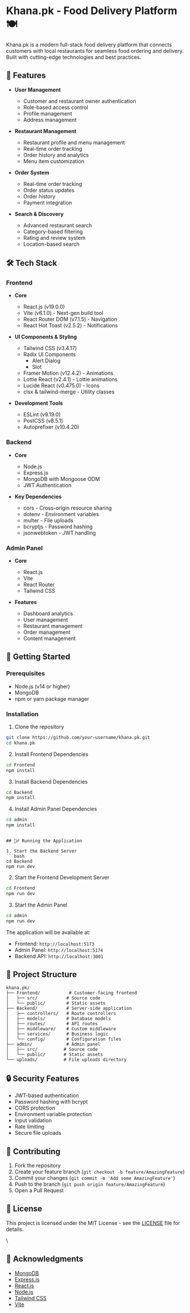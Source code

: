 # Khana.pk - Food Delivery Platform 🍽️

Khana.pk is a modern full-stack food delivery platform that connects customers with local restaurants for seamless food ordering and delivery. Built with cutting-edge technologies and best practices.

## 🌟 Features

- **User Management**
  - Customer and restaurant owner authentication
  - Role-based access control
  - Profile management
  - Address management

- **Restaurant Management**
  - Restaurant profile and menu management
  - Real-time order tracking
  - Order history and analytics
  - Menu item customization

- **Order System**
  - Real-time order tracking
  - Order status updates
  - Order history
  - Payment integration

- **Search & Discovery**
  - Advanced restaurant search
  - Category-based filtering
  - Rating and review system
  - Location-based search

## 🛠️ Tech Stack

### Frontend
- **Core**
  - React.js (v19.0.0)
  - Vite (v6.1.0) - Next-gen build tool
  - React Router DOM (v7.1.5) - Navigation
  - React Hot Toast (v2.5.2) - Notifications

- **UI Components & Styling**
  - Tailwind CSS (v3.4.17)
  - Radix UI Components
    - Alert Dialog
    - Slot
  - Framer Motion (v12.4.2) - Animations
  - Lottie React (v2.4.1) - Lottie animations
  - Lucide React (v0.475.0) - Icons
  - clsx & tailwind-merge - Utility classes

- **Development Tools**
  - ESLint (v9.19.0)
  - PostCSS (v8.5.1)
  - Autoprefixer (v10.4.20)

### Backend
- **Core**
  - Node.js
  - Express.js
  - MongoDB with Mongoose ODM
  - JWT Authentication

- **Key Dependencies**
  - cors - Cross-origin resource sharing
  - dotenv - Environment variables
  - multer - File uploads
  - bcryptjs - Password hashing
  - jsonwebtoken - JWT handling

### Admin Panel
- **Core**
  - React.js
  - Vite
  - React Router
  - Tailwind CSS

- **Features**
  - Dashboard analytics
  - User management
  - Restaurant management
  - Order management
  - Content management

## 🚀 Getting Started

### Prerequisites
- Node.js (v14 or higher)
- MongoDB
- npm or yarn package manager

### Installation

1. Clone the repository
```bash
git clone https://github.com/your-username/khana.pk.git
cd khana.pk
```

2. Install Frontend Dependencies
```bash
cd Frontend
npm install
```

3. Install Backend Dependencies
```bash
cd Backend
npm install
```

4. Install Admin Panel Dependencies
```bash
cd admin
npm install
```


```

## 🏃‍♂️ Running the Application

1. Start the Backend Server
```bash
cd Backend
npm run dev
```

2. Start the Frontend Development Server
```bash
cd Frontend
npm run dev
```

3. Start the Admin Panel
```bash
cd admin
npm run dev
```

The application will be available at:
- Frontend: `http://localhost:5173`
- Admin Panel: `http://localhost:5174`
- Backend API: `http://localhost:3001`

## 📁 Project Structure

```
khana.pk/
├── Frontend/           # Customer-facing frontend
│   ├── src/           # Source code
│   └── public/        # Static assets
├── Backend/           # Server-side application
│   ├── controllers/   # Route controllers
│   ├── models/        # Database models
│   ├── routes/        # API routes
│   ├── middleware/    # Custom middleware
│   ├── services/      # Business logic
│   └── config/        # Configuration files
├── admin/             # Admin panel
│   ├── src/          # Source code
│   └── public/       # Static assets
└── uploads/          # File uploads directory
```

## 🔒 Security Features

- JWT-based authentication
- Password hashing with bcrypt
- CORS protection
- Environment variable protection
- Input validation
- Rate limiting
- Secure file uploads

## 🤝 Contributing

1. Fork the repository
2. Create your feature branch (`git checkout -b feature/AmazingFeature`)
3. Commit your changes (`git commit -m 'Add some AmazingFeature'`)
4. Push to the branch (`git push origin feature/AmazingFeature`)
5. Open a Pull Request

## 📄 License

This project is licensed under the MIT License - see the [LICENSE](LICENSE) file for details.

\

## 🙏 Acknowledgments

- [MongoDB](https://www.mongodb.com/)
- [Express.js](https://expressjs.com/)
- [React.js](https://reactjs.org/)
- [Node.js](https://nodejs.org/)
- [Tailwind CSS](https://tailwindcss.com/)
- [Vite](https://vitejs.dev/) 
